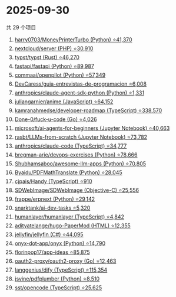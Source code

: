 # 2025-09-30

共 29 个项目

<!-- BEGIN GITHUB -->
<!-- 最后更新时间 2025-09-30 22:09:43 +0800 -->
1. [harry0703/MoneyPrinterTurbo (Python) ⭐41,370](https://github.com/harry0703/MoneyPrinterTurbo)
1. [nextcloud/server (PHP) ⭐30,910](https://github.com/nextcloud/server)
1. [typst/typst (Rust) ⭐46,270](https://github.com/typst/typst)
1. [fastapi/fastapi (Python) ⭐89,987](https://github.com/fastapi/fastapi)
1. [commaai/openpilot (Python) ⭐57,349](https://github.com/commaai/openpilot)
1. [DevCaress/guia-entrevistas-de-programacion ⭐6,008](https://github.com/DevCaress/guia-entrevistas-de-programacion)
1. [anthropics/claude-agent-sdk-python (Python) ⭐1,331](https://github.com/anthropics/claude-agent-sdk-python)
1. [juliangarnier/anime (JavaScript) ⭐64,152](https://github.com/juliangarnier/anime)
1. [kamranahmedse/developer-roadmap (TypeScript) ⭐338,570](https://github.com/kamranahmedse/developer-roadmap)
1. [Done-0/fuck-u-code (Go) ⭐4,026](https://github.com/Done-0/fuck-u-code)
1. [microsoft/ai-agents-for-beginners (Jupyter Notebook) ⭐40,663](https://github.com/microsoft/ai-agents-for-beginners)
1. [rasbt/LLMs-from-scratch (Jupyter Notebook) ⭐73,782](https://github.com/rasbt/LLMs-from-scratch)
1. [anthropics/claude-code (TypeScript) ⭐34,777](https://github.com/anthropics/claude-code)
1. [bregman-arie/devops-exercises (Python) ⭐78,666](https://github.com/bregman-arie/devops-exercises)
1. [Shubhamsaboo/awesome-llm-apps (Python) ⭐70,805](https://github.com/Shubhamsaboo/awesome-llm-apps)
1. [Byaidu/PDFMathTranslate (Python) ⭐28,045](https://github.com/Byaidu/PDFMathTranslate)
1. [cjpais/Handy (TypeScript) ⭐910](https://github.com/cjpais/Handy)
1. [SDWebImage/SDWebImage (Objective-C) ⭐25,556](https://github.com/SDWebImage/SDWebImage)
1. [frappe/erpnext (Python) ⭐29,142](https://github.com/frappe/erpnext)
1. [snarktank/ai-dev-tasks ⭐5,320](https://github.com/snarktank/ai-dev-tasks)
1. [humanlayer/humanlayer (TypeScript) ⭐4,842](https://github.com/humanlayer/humanlayer)
1. [adityatelange/hugo-PaperMod (HTML) ⭐12,355](https://github.com/adityatelange/hugo-PaperMod)
1. [jellyfin/jellyfin (C#) ⭐44,095](https://github.com/jellyfin/jellyfin)
1. [onyx-dot-app/onyx (Python) ⭐14,790](https://github.com/onyx-dot-app/onyx)
1. [florinpop17/app-ideas ⭐85,875](https://github.com/florinpop17/app-ideas)
1. [oauth2-proxy/oauth2-proxy (Go) ⭐12,463](https://github.com/oauth2-proxy/oauth2-proxy)
1. [langgenius/dify (TypeScript) ⭐115,354](https://github.com/langgenius/dify)
1. [jsvine/pdfplumber (Python) ⭐8,510](https://github.com/jsvine/pdfplumber)
1. [sst/opencode (TypeScript) ⭐25,625](https://github.com/sst/opencode)
<!-- END GITHUB -->